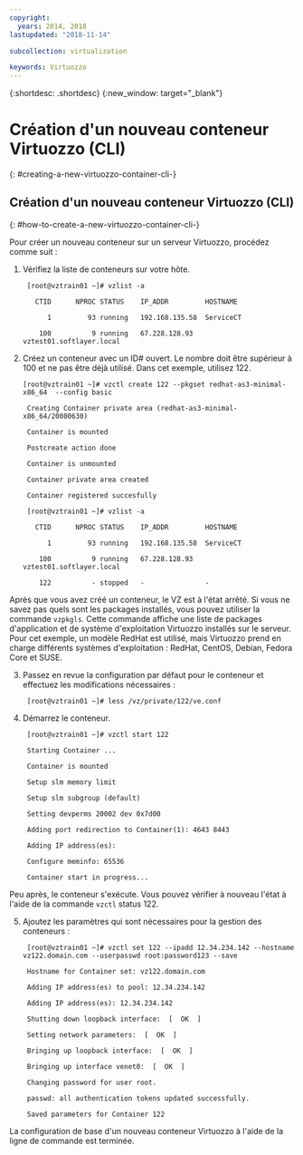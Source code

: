 ```yaml
---
copyright:
  years: 2014, 2018
lastupdated: "2018-11-14"

subcollection: virtualization

keywords: Virtuozzo
---
```

{:shortdesc: .shortdesc}
{:new_window: target="_blank"}

# Création d'un nouveau conteneur Virtuozzo (CLI)
{: #creating-a-new-virtuozzo-container-cli-}

## Création d'un nouveau conteneur Virtuozzo (CLI)
{: #how-to-create-a-new-virtuozzo-container-cli-}

Pour créer un nouveau conteneur sur un serveur Virtuozzo, procédez comme suit :

1. Vérifiez la liste de conteneurs sur votre hôte.

        [root@vztrain01 ~]# vzlist -a

          CTID      NPROC STATUS    IP_ADDR         HOSTNAME

             1         93 running   192.168.135.58  ServiceCT

           100          9 running   67.228.128.93   vztest01.softlayer.local

2. Créez un conteneur avec un ID# ouvert. Le nombre doit être supérieur à 100 et ne pas être déjà utilisé. Dans cet exemple, utilisez 122.

       [root@vztrain01 ~]# vzctl create 122 --pkgset redhat-as3-minimal-x86_64  --config basic

        Creating Container private area (redhat-as3-minimal-x86_64/20080630)

        Container is mounted

        Postcreate action done

        Container is unmounted

        Container private area created

        Container registered succesfully

        [root@vztrain01 ~]# vzlist -a

          CTID      NPROC STATUS    IP_ADDR         HOSTNAME

             1         93 running   192.168.135.58  ServiceCT

           100          9 running   67.228.128.93   vztest01.softlayer.local

           122          - stopped   -               -

Après que vous avez créé un conteneur, le VZ est à l'état arrêté. Si vous ne savez pas quels sont les packages installés, vous pouvez utiliser la commande `vzpkgls`. Cette commande affiche une liste de packages d'application et de système d'exploitation Virtuozzo installés sur le serveur. Pour cet exemple, un modèle RedHat est utilisé, mais Virtuozzo prend en charge différents systèmes d'exploitation : RedHat, CentOS, Debian, Fedora Core et SUSE.

3. Passez en revue la configuration par défaut pour le conteneur et effectuez les modifications nécessaires :

        [root@vztrain01 ~]# less /vz/private/122/ve.conf

4. Démarrez le conteneur.

        [root@vztrain01 ~]# vzctl start 122

        Starting Container ...

        Container is mounted

        Setup slm memory limit

        Setup slm subgroup (default)

        Setting devperms 20002 dev 0x7d00

        Adding port redirection to Container(1): 4643 8443

        Adding IP address(es):

        Configure meminfo: 65536

        Container start in progress...

Peu après, le conteneur s'exécute. Vous pouvez vérifier à nouveau l'état à l'aide de la commande `vzctl` status 122. 

5. Ajoutez les paramètres qui sont nécessaires pour la gestion des conteneurs :

        [root@vztrain01 ~]# vzctl set 122 --ipadd 12.34.234.142 --hostname vz122.domain.com --userpasswd root:password123 --save

        Hostname for Container set: vz122.domain.com

        Adding IP address(es) to pool: 12.34.234.142

        Adding IP address(es): 12.34.234.142

        Shutting down loopback interface:  [  OK  ]

        Setting network parameters:  [  OK  ]

        Bringing up loopback interface:  [  OK  ]

        Bringing up interface venet0:  [  OK  ]

        Changing password for user root.

        passwd: all authentication tokens updated successfully.

        Saved parameters for Container 122

La configuration de base d'un nouveau conteneur Virtuozzo à l'aide de la ligne de commande est terminée.
